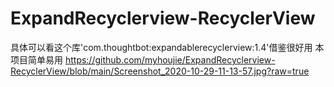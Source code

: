 # ExpandRecyclerview-RecyclerView
具体可以看这个库'com.thoughtbot:expandablerecyclerview:1.4'借鉴很好用
本项目简单易用
https://github.com/myhoujie/ExpandRecyclerview-RecyclerView/blob/main/Screenshot_2020-10-29-11-13-57.jpg?raw=true
